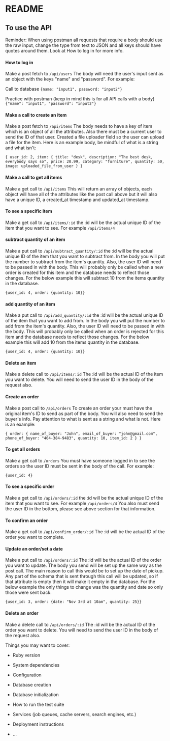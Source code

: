 # README

## To use the API
Reminder: When using postman all requests that require a body should use the raw input, change the type from text to JSON and all keys should have quotes around them. Look at How to log in for more info.

#### How to log in
Make a post fetch to `/api/users`
The body will need the user's input sent as an object with the keys "name" and "password". For example:

  Call to database
 `{name: "input1", password: "input2"}`

  Practice with postman (keep in mind this is for all API calls with a body)
  `{"name": "input1", "password": "input2"}`


#### Make a call to create an item
Make a post fetch to `/api/items`
The body needs to have a key of item which is an object of all the attributes. Also there must be a current user to send the ID of that user. Created a file uploader field so the user can upload a file for the item.
Here is an example body, be mindful of what is a string and what isn't:

`{
  user_id: 2,
  item:
  {
    title: "desk",
    description: "The best desk, everybody says so",
    price: 20.99,
    category: "furniture",
    quantity: 50,
    image: uploaded_file_from_user
  }
}`

#### Make a call to get all items
Make a get call to `/api/items`
This will return an array of objects, each object will have all of the attributes like the post call above but it will also have a unique ID, a created_at timestamp and updated_at timestamp.

#### To see a specific item
Make a get call to `/api/items/:id`
the :id will be the actual unique ID of the item that you want to see. For example `/api/items/4`

#### subtract quantity of an item
Make a put call to `/api/subtract_quantity/:id`
the :id will be the actual unique ID of the item that you want to subtract from. In the body you will put the number to subtract from the item's quantity. Also, the user ID will need to be passed in with the body. This will probably only be called when a new order is created for this item and the database needs to reflect those changes. For the below example this will subtract 10 from the items quantity in the database.

`{user_id: 4, order: {quantity: 10}}`

#### add quantity of an item
Make a put call to `/api/add_quantity/:id`
the :id will be the actual unique ID of the item that you want to add from. In the body you will put the number to add from the item's quantity. Also, the user ID will need to be passed in with the body. This will probably only be called when an order is rejected for this item and the database needs to reflect those changes. For the below example this will add 10 from the items quantity in the database.

`{user_id: 4, order: {quantity: 10}}`

#### Delete an item
Make a delete call to `/api/items/:id`
The :id will be the actual ID of the item you want to delete. You will need to send the user ID in the body of the request also.

#### Create an order
Make a post call to `/api/orders`
To create an order your must have the original item's ID to send as part of the body. You will also need to send the buyer's info. Pay attention to what is sent as a string and what is not. Here is an example:

`{
  order:
  {
    name_of_buyer: "John",
    email_of_buyer: "john@gmail.com",
    phone_of_buyer: "404-384-9483",
    quantity: 10,
    item_id: 2
  }
}`

#### To get all orders
Make a get call to `/orders` You must have someone logged in to see the orders so the user ID must be sent in the body of the call. For example:

`{user_id: 4}`

#### To see a specific order
Make a get call to `/api/orders/:id`
the :id will be the actual unique ID of the item that you want to see. For example `/api/orders/4` You also must send the user ID in the bottom, please see above section for that information.

#### To confirm an order
Make a get call to `/api/confirm_order/:id`
The :id will be the actual ID of the order you want to complete.

#### Update an order/set a date
Make a put call to `/api/orders/:id`
The :id will be the actual ID of the order you want to update. The body you send will be set up the same way as the post call. The main reason to call this would be to set up the date of pickup. Any part of the schema that is sent through this call will be updated, so if that attribute is empty then it will make it empty in the database. For the below example the only things to change was the quantity and date so only those were sent back.

`{user_id: 3, order: {date: "Nov 3rd at 10am", quantity: 25}}`


#### Delete an order
Make a delete call to `/api/orders/:id`
The :id will be the actual ID of the order you want to delete. You will need to send the user ID in the body of the request also.

Things you may want to cover:

* Ruby version

* System dependencies

* Configuration

* Database creation

* Database initialization

* How to run the test suite

* Services (job queues, cache servers, search engines, etc.)

* Deployment instructions

* ...

